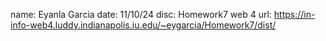 name: Eyanla Garcia
date: 11/10/24
disc: Homework7
web 4 url: https://in-info-web4.luddy.indianapolis.iu.edu/~eygarcia/Homework7/dist/
